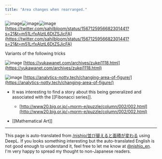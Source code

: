 ```yaml
---
title: "Area changes when rearranged."
---
```


![image](https://gyazo.com/2a76d93425f0830248bc3721ff4a8e7e/thumb/1000)![image](https://gyazo.com/4b81bf1ac09e8375e1d9e88578d8e4d5/thumb/1000)![image](https://gyazo.com/09ada290a29c7e9791a34a2f76f3f231/thumb/1000)
[https://twitter.com/sahilbloom/status/1567125956682301441?s=21&t=m51LrfxAlztL6DtZSJicFA](https://twitter.com/sahilbloom/status/1567125956682301441?s=21&t=m51LrfxAlztL6DtZSJicFA)

Variants of the following tricks

![image](https://gyazo.com/15424c2f5d57565c16d8ebcf7107fedd/thumb/1000)
[https://yukawanet.com/archives/zukei1118.html](https://yukawanet.com/archives/zukei1118.html)

![image](https://gyazo.com/86764d54a0afca1814ac758eaae643f4/thumb/1000)
[https://analytics-notty.tech/changing-area-of-figure/](https://analytics-notty.tech/changing-area-of-figure/)

- It was interesting to find a story about this being generalized and associated with the [[Fibonacci series]].
    - [http://www20.big.or.jp/~morm-e/puzzle/column/002/002.html](http://www20.big.or.jp/~morm-e/puzzle/column/002/002.html)

- [[Mathematical Art]]

---
This page is auto-translated from [/nishio/並び替えると面積が変わる](https://scrapbox.io/nishio/並び替えると面積が変わる) using DeepL. If you looks something interesting but the auto-translated English is not good enough to understand it, feel free to let me know at [@nishio_en](https://twitter.com/nishio_en). I'm very happy to spread my thought to non-Japanese readers.
